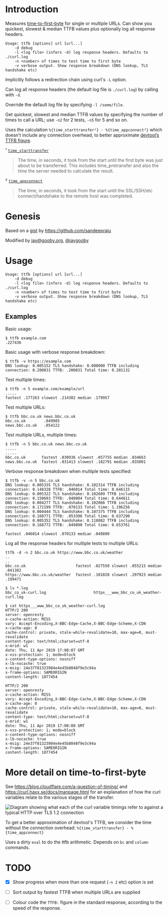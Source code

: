 # Introduction

Measures [time-to-first-byte](https://en.wikipedia.org/wiki/Time_to_first_byte) for single or multiple URLs. Can show you quickest, slowest & median TTFB values plus optionally log all response headers.

```
Usage: ttfb [options] url [url...]
	-d debug
	-l <log file> (infers -d) log response headers. Defaults to ./curl.log
	-n <number> of times to test time to first byte
	-v verbose output. Show response breakdown (DNS lookup, TLS handshake etc)
```

Implicitly follows a redirection chain using curl's `-L` option.

Can log all response headers (the default log file is `./curl.log`) by calling with `-d`.

Override the default log file by specifying `-l /some/file`.

Get quickest, slowest and median TTFB values by specifying the number of times to call a URL; use `-n2` for 2 tests, `-n5` for 5 and so on.

Uses the calculation `%{time_starttransfer¹} - %{time_appconnect²}` which doesn't include any connection overhead, to better approximate [devtool’s TTFB figure](https://developers.google.com/web/tools/chrome-devtools/network/understanding-resource-timing#slow_time_to_first_byte).

¹ [`time_starttransfer`](https://github.com/curl/curl/blob/e431daf013ea04cb1a988a2009d820224ef5fb79/docs/cmdline-opts/write-out.d#L141-L144)
> The time, in seconds, it took from the start until the first byte was just about to be transferred. This includes time_pretransfer and also the time the server needed to calculate the result.</blockquote>

² [`time_appconnect`](https://github.com/curl/curl/blob/e431daf013ea04cb1a988a2009d820224ef5fb79/docs/cmdline-opts/write-out.d#L118-L120)
>The time, in seconds, it took from the start until the SSL/SSH/etc
connect/handshake to the remote host was completed.

# Genesis
Based on a [gist](https://gist.github.com/sandeepraju/1f5fbdbdd89551ba7925abe2645f92b5)
by https://github.com/sandeepraju

Modified by jay@gooby.org, [@jaygooby](https://twitter.com/jaygooby)

# Usage

```
Usage: ttfb [options] url [url...]
	-d debug
	-l <log file> (infers -d) log response headers. Defaults to ./curl.log
	-n <number> of times to test time to first byte
	-v verbose output. Show response breakdown (DNS lookup, TLS handshake etc)
```

## Examples

Basic usage:

```
$ ttfb example.com
.227436
```

Basic usage with verbose response breakdown:

```
$ ttfb -v https://example.com
DNS lookup: 0.005152 TLS handshake: 0.000000 TTFB including connection: 0.200831 TTFB: .200831 Total time: 0.201132
```

Test multiple times:

```
$ ttfb -n 5 example.com/example/url
.....
fastest .177263 slowest .214302 median .179957
```

Test multiple URLs:

```
$ ttfb bbc.co.uk news.bbc.co.uk
bbc.co.uk        .049985
news.bbc.co.uk   .054122
```

Test multiple URLs, multiple times:

```
$ ttfb -n 5 bbc.co.uk news.bbc.co.uk
.....
.....
bbc.co.uk       fastest .030936 slowest .057755 median .034663
news.bbc.co.uk  fastest .031413 slowest .182791 median .035001
```

Verbose response breakdown when multiple tests specified:

```
$ ttfb -v -n 5 bbc.co.uk
DNS lookup: 0.005335 TLS handshake: 0.102314 TTFB including connection: 0.148328 TTFB: .046014 Total time: 0.646115
DNS lookup: 0.005322 TLS handshake: 0.102609 TTFB including connection: 0.150693 TTFB: .048084 Total time: 0.644611
DNS lookup: 0.004277 TLS handshake: 0.102066 TTFB including connection: 0.172199 TTFB: .070133 Total time: 1.196256
DNS lookup: 0.004444 TLS handshake: 0.107375 TTFB including connection: 0.160771 TTFB: .053396 Total time: 0.637290
DNS lookup: 0.005352 TLS handshake: 0.118882 TTFB including connection: 0.168772 TTFB: .049890 Total time: 0.653761

fastest .046014 slowest .070133 median .049890
```

Log all the response headers for multiple tests to multiple URLs:

```
ttfb -d -n 2 bbc.co.uk https://www.bbc.co.uk/weather
..
..
bbc.co.uk                      fastest .027550 slowest .055215 median .041382
https://www.bbc.co.uk/weather  fastest .101020 slowest .297923 median .199471

$ ls *.log
bbc_co_uk-curl.log                     https___www_bbc_co_uk_weather-curl.log

$ cat https___www_bbc_co_uk_weather-curl.log
HTTP/2 200
server: openresty
x-cache-action: MISS
vary: Accept-Encoding,X-BBC-Edge-Cache,X-BBC-Edge-Scheme,X-CDN
x-cache-age: 0
cache-control: private, stale-while-revalidate=10, max-age=0, must-revalidate
content-type: text/html;charset=utf-8
x-mrid: w1
date: Thu, 11 Apr 2019 17:08:07 GMT
x-xss-protection: 1; mode=block
x-content-type-options: nosniff
x-lb-nocache: true
x-msig: 24e37f81323984e4e45b8048f9e3c94a
x-frame-options: SAMEORIGIN
content-length: 1077454

HTTP/2 200
server: openresty
x-cache-action: MISS
vary: Accept-Encoding,X-BBC-Edge-Cache,X-BBC-Edge-Scheme,X-CDN
x-cache-age: 0
cache-control: private, stale-while-revalidate=10, max-age=0, must-revalidate
content-type: text/html;charset=utf-8
x-mrid: w1
date: Thu, 11 Apr 2019 17:08:08 GMT
x-xss-protection: 1; mode=block
x-content-type-options: nosniff
x-lb-nocache: true
x-msig: 24e37f81323984e4e45b8048f9e3c94a
x-frame-options: SAMEORIGIN
content-length: 1077454
```

# More detail on time-to-first-byte

See https://blog.cloudflare.com/a-question-of-timing/
and https://curl.haxx.se/docs/manpage.html for an explanation
of how the curl variables relate to the various stages of
the transfer.

![Diagram showing what each of the curl variable timings refer to against a typical HTTP over TLS 1.2 connection](https://blog.cloudflare.com/content/images/2018/10/Screen-Shot-2018-10-16-at-14.51.29-1.png)

To get a better approximation of devtool's TTFB, we consider
the time without the connection overhead:
`%{time_starttransfer} - %{time_appconnect}`

Uses a dirty `eval` to do the ttfb arithmetic. Depends
on `bc` and `column` commands.

# TODO

  * [x] Show progress when more than one request (`-n 2` etc) option is set

  * [ ] Sort output by fastest TTFB when multiple URLs are supplied

  * [ ] Colour code the `TTFB:` figure in the standard response, according to the speed of the response.
